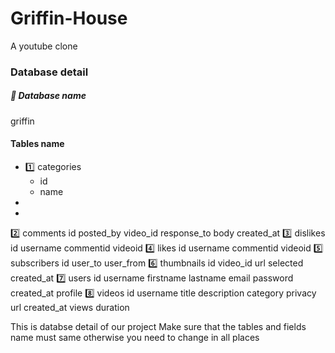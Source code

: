 # Griffin-House
A youtube clone

<h3>Database detail</h3>
    <h5>📌 Database name</h5>
        griffin
    <h4>Tables name</h4>
        <ul>
            <li>
                1️⃣ categories            
                <ul>
                    <li>id</li>
                    <li>name</li>
                </ul>
            </li>
            <li></li>
            <li></li>
        </ul>
        2️⃣ comments
            id
            posted_by
            video_id
            response_to
            body
            created_at
        3️⃣ dislikes
            id
            username
            commentid
            videoid
        4️⃣ likes
            id
            username
            commentid
            videoid
        5️⃣ subscribers
            id
            user_to
            user_from
        6️⃣ thumbnails
            id 
            video_id
            url
            selected
            created_at
        7️⃣ users
            id
            username
            firstname
            lastname
            email
            password
            created_at
            profile
        8️⃣ videos
            id 
            username
            title
            description
            category
            privacy
            url
            created_at
            views
            duration
        
This is databse detail of our project
Make sure that the tables and fields name must same otherwise you need to change in all places
